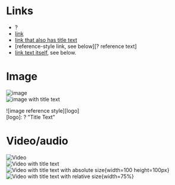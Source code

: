 # Links
- ?
- [link](?)
- [link that also has title text](? "This link takes you to somewhere!")
- [reference-style link, see below][? reference text]
- [link text itself][], see below.

[arbitrary case-insensitive reference text]: ?  
[1]: ?
[link text itself]: ?

# Image

![image](?)  
![image with title text](? "Title Text")  

![image reference style][logo]  
[logo]: ? "Title Text"

# Video/audio

![Video](?)  
![Video with title text](?)  
![Video with title text with absolute size](? "Title Text"){width=100 height=100px}  
![Video with title text with relative size](? "Title Text"){width=75%}

